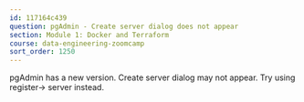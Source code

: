 ```yaml
---
id: 117164c439
question: pgAdmin - Create server dialog does not appear
section: Module 1: Docker and Terraform
course: data-engineering-zoomcamp
sort_order: 1250
---
```


pgAdmin has a new version. Create server dialog may not appear. Try using register-> server instead.

